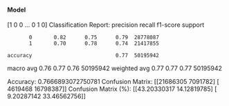 #### Model
[1 0 0 ... 0 1 0]
Classification Report:
              precision    recall  f1-score   support

           0       0.82      0.75      0.79  28778087
           1       0.70      0.78      0.74  21417855

    accuracy                           0.77  50195942
   macro avg       0.76      0.77      0.76  50195942
weighted avg       0.77      0.77      0.77  50195942

Accuracy: 0.7666893072750781
Confusion Matrix:
[[21686305  7091782]
 [ 4619468 16798387]]
Confusion Matrix (%):
[[43.20330317 14.12819785]
 [ 9.20287142 33.46562756]]
